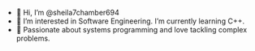 - 👋 Hi, I’m @sheila7chamber694
- 👀 I’m interested in Software Engineering. I’m currently learning C++.
- 🌱 Passionate about systems programming and love tackling complex problems.

